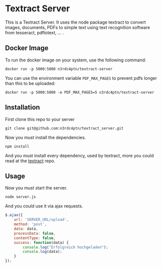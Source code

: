 # Textract Server

This is a Textract Server. It uses the node package textract to convert images, documents, PDFs to simple text using text recognition software from tesseract, pdftotext, ... .

## Docker Image

To run the docker image on your system, use the following command:

```
docker run -p 5000:5000 n3rdc4ptn/textract-server
```

You can use the environment variable `PDF_MAX_PAGES` to prevent pdfs longer than this to be uploaded:

```
docker run -p 5000:5000 -e PDF_MAX_PAGES=5 n3rdc4ptn/textract-server
```


## Installation

First clone this repo to your server

`git clone git@github.com:n3rdc4ptn/textract_server.git`

Now you must install the dependencies.

`npm install`

And you must install every dependency, used by textract, more you could read at the [textract](https://github.com/dbashford/textract#extraction-requirements) repo.


## Usage

Now you must start the server.

`node server.js`

And you could use it via ajax requests.

```javascript
$.ajax({
    url: 'SERVER_URL/upload',
    method: 'post',
    data: data,
    processData: false,
    contentType: false,
    success: function(data) {
        console.log("Erfolgreich hochgeladen");
        console.log(data);
    }
});
```

